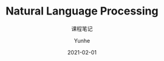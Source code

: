 ---
layout:     post
title:      Natural Language Processing
subtitle:   课程笔记
date:       2021-02-01
author:     Yunhe
header-img: img/post_img/vision_transformer/post-bg-transformer.jpg
catalog: true
tags:
    - NLP
    - Course Notes
---